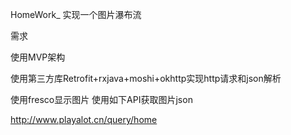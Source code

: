 HomeWork_
实现一个图片瀑布流

需求

使用MVP架构

使用第三方库Retrofit+rxjava+moshi+okhttp实现http请求和json解析

使用fresco显示图片
使用如下API获取图片json

http://www.playalot.cn/query/home
